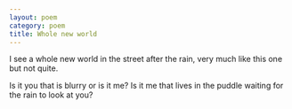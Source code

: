 ```yaml
---
layout: poem
category: poem
title: Whole new world
---
```

I see a whole new world
in the street after the rain,
very much like this one but not quite.

Is it you that is blurry or is it me?
Is it me that lives in the puddle
waiting for the rain to look at you?
